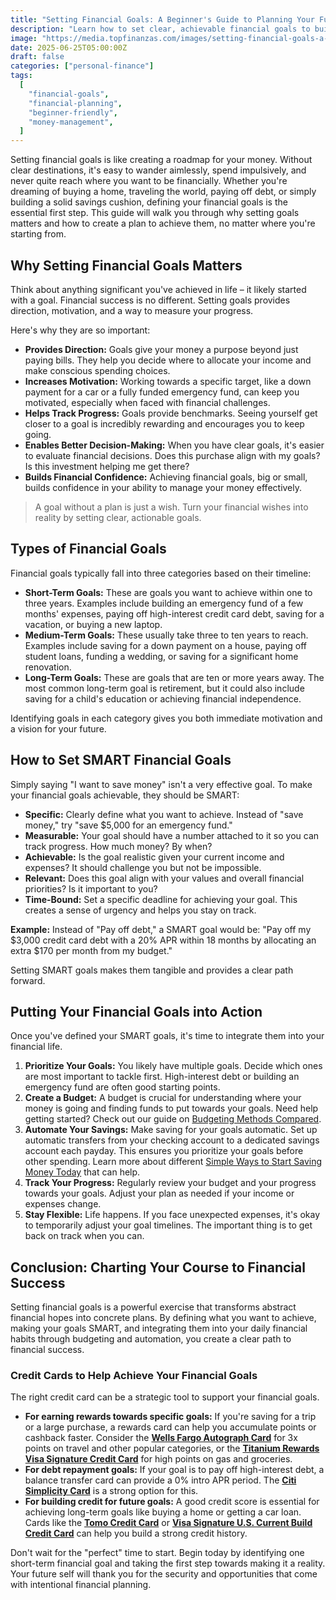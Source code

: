 ```yaml
---
title: "Setting Financial Goals: A Beginner's Guide to Planning Your Future"
description: "Learn how to set clear, achievable financial goals to build a secure future and take control of your money journey."
image: "https://media.topfinanzas.com/images/setting-financial-goals-a-beginners-guide-to-planning-your-future.webp"
date: 2025-06-25T05:00:00Z
draft: false
categories: ["personal-finance"]
tags:
  [
    "financial-goals",
    "financial-planning",
    "beginner-friendly",
    "money-management",
  ]
---
```


Setting financial goals is like creating a roadmap for your money. Without clear destinations, it's easy to wander aimlessly, spend impulsively, and never quite reach where you want to be financially. Whether you're dreaming of buying a home, traveling the world, paying off debt, or simply building a solid savings cushion, defining your financial goals is the essential first step. This guide will walk you through why setting goals matters and how to create a plan to achieve them, no matter where you're starting from.

## Why Setting Financial Goals Matters

Think about anything significant you've achieved in life – it likely started with a goal. Financial success is no different. Setting goals provides direction, motivation, and a way to measure your progress.

Here's why they are so important:

- **Provides Direction:** Goals give your money a purpose beyond just paying bills. They help you decide where to allocate your income and make conscious spending choices.
- **Increases Motivation:** Working towards a specific target, like a down payment for a car or a fully funded emergency fund, can keep you motivated, especially when faced with financial challenges.
- **Helps Track Progress:** Goals provide benchmarks. Seeing yourself get closer to a goal is incredibly rewarding and encourages you to keep going.
- **Enables Better Decision-Making:** When you have clear goals, it's easier to evaluate financial decisions. Does this purchase align with my goals? Is this investment helping me get there?
- **Builds Financial Confidence:** Achieving financial goals, big or small, builds confidence in your ability to manage your money effectively.

> A goal without a plan is just a wish. Turn your financial wishes into reality by setting clear, actionable goals.

## Types of Financial Goals

Financial goals typically fall into three categories based on their timeline:

- **Short-Term Goals:** These are goals you want to achieve within one to three years. Examples include building an emergency fund of a few months' expenses, paying off high-interest credit card debt, saving for a vacation, or buying a new laptop.
- **Medium-Term Goals:** These usually take three to ten years to reach. Examples include saving for a down payment on a house, paying off student loans, funding a wedding, or saving for a significant home renovation.
- **Long-Term Goals:** These are goals that are ten or more years away. The most common long-term goal is retirement, but it could also include saving for a child's education or achieving financial independence.

Identifying goals in each category gives you both immediate motivation and a vision for your future.

## How to Set SMART Financial Goals

Simply saying "I want to save money" isn't a very effective goal. To make your financial goals achievable, they should be SMART:

- **Specific:** Clearly define what you want to achieve. Instead of "save money," try "save $5,000 for an emergency fund."
- **Measurable:** Your goal should have a number attached to it so you can track progress. How much money? By when?
- **Achievable:** Is the goal realistic given your current income and expenses? It should challenge you but not be impossible.
- **Relevant:** Does this goal align with your values and overall financial priorities? Is it important to you?
- **Time-Bound:** Set a specific deadline for achieving your goal. This creates a sense of urgency and helps you stay on track.

**Example:** Instead of "Pay off debt," a SMART goal would be: "Pay off my $3,000 credit card debt with a 20% APR within 18 months by allocating an extra $170 per month from my budget."

Setting SMART goals makes them tangible and provides a clear path forward.

## Putting Your Financial Goals into Action

Once you've defined your SMART goals, it's time to integrate them into your financial life.

1. **Prioritize Your Goals:** You likely have multiple goals. Decide which ones are most important to tackle first. High-interest debt or building an emergency fund are often good starting points.
2. **Create a Budget:** A budget is crucial for understanding where your money is going and finding funds to put towards your goals. Need help getting started? Check out our guide on [Budgeting Methods Compared](/personal-finance/budgeting-methods-compared-which-approach-fits-your-spending-style).
3. **Automate Your Savings:** Make saving for your goals automatic. Set up automatic transfers from your checking account to a dedicated savings account each payday. This ensures you prioritize your goals before other spending. Learn more about different [Simple Ways to Start Saving Money Today](/personal-finance/simple-ways-to-start-saving-money-today-even-on-a-tight-budget) that can help.
4. **Track Your Progress:** Regularly review your budget and your progress towards your goals. Adjust your plan as needed if your income or expenses change.
5. **Stay Flexible:** Life happens. If you face unexpected expenses, it's okay to temporarily adjust your goal timelines. The important thing is to get back on track when you can.

## Conclusion: Charting Your Course to Financial Success

Setting financial goals is a powerful exercise that transforms abstract financial hopes into concrete plans. By defining what you want to achieve, making your goals SMART, and integrating them into your daily financial habits through budgeting and automation, you create a clear path to financial success.

### Credit Cards to Help Achieve Your Financial Goals

The right credit card can be a strategic tool to support your financial goals.

- **For earning rewards towards specific goals:** If you're saving for a trip or a large purchase, a rewards card can help you accumulate points or cashback faster. Consider the [**Wells Fargo Autograph Card**](/financial-solutions/wells-fargo-autograph-card-benefits) for 3x points on travel and other popular categories, or the [**Titanium Rewards Visa Signature Credit Card**](/financial-solutions/titanium-rewards-visa-signature-credit-card-benefits) for high points on gas and groceries.
- **For debt repayment goals:** If your goal is to pay off high-interest debt, a balance transfer card can provide a 0% intro APR period. The [**Citi Simplicity Card**](/financial-solutions/citi-simplicity-card-benefits) is a strong option for this.
- **For building credit for future goals:** A good credit score is essential for achieving long-term goals like buying a home or getting a car loan. Cards like the [**Tomo Credit Card**](/financial-solutions/tomo-credit-card-benefits) or [**Visa Signature U.S. Current Build Credit Card**](/financial-solutions/visa-signature-us-current-build-credit-card-benefits) can help you build a strong credit history.

Don't wait for the "perfect" time to start. Begin today by identifying one short-term financial goal and taking the first step towards making it a reality. Your future self will thank you for the security and opportunities that come with intentional financial planning.
